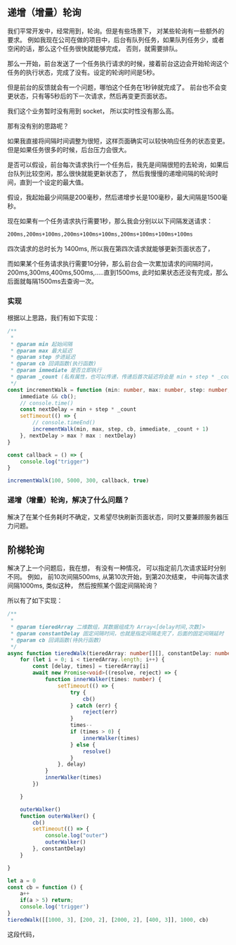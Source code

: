 ## 递增（增量）轮询

我们平常开发中，经常用到，轮询。但是有些场景下， 对某些轮询有一些额外的要求。 例如我现在公司在做的项目中，后台有队列任务，如果队列任务少，或者空闲的话，那么这个任务很快就能够完成， 否则，就需要排队。 

那么一开始，前台发送了一个任务执行请求的时候，接着前台这边会开始轮询这个任务的执行状态，完成了没有。设定的轮询时间是5秒。 

但是前台的反馈就会有一个问题，哪怕这个任务在1秒钟就完成了。 前台也不会变更状态，只有等5秒后的下一次请求，然后再变更页面状态。 

我们这个业务暂时没有用到 socket， 所以实时性没有那么高。 



那有没有别的思路呢？ 

如果我直接将间隔时间调整为很短，这样页面确实可以较快响应任务的状态变更。 但是如果任务很多的时候，后台压力会很大。 



是否可以假设，前台每次请求执行一个任务后，我先是间隔很短的去轮询，如果后台队列比较空闲，那么很快就能更新状态了， 然后我慢慢的递增间隔的轮询时间，直到一个设定的最大值。 

假设，我起始最少间隔是200毫秒，然后递增步长是100毫秒，最大间隔是1500毫秒。

现在如果有一个任务请求执行需要1秒，那么我会分别以以下间隔发送请求：

```bash
200ms,200ms+100ms,200ms+100ms+100ms,200ms+100ms+100ms+100ms
```

四次请求的总时长为 1400ms, 所以我在第四次请求就能够更新页面状态了，

而如果某个任务请求执行需要10分钟，那么前台会一次累加请求的间隔时间，200ms,300ms,400ms,500ms,.....直到1500ms, 此时如果状态还没有完成，那么后面就每隔1500ms去查询一次。 



### 实现

根据以上思路，我们有如下实现：

```ts
/**
 * 
 * @param min 起始间隔
 * @param max 最大延迟
 * @param step 步进延迟
 * @param cb 回调函数(执行函数)
 * @param immediate 是否立即执行
 * @param _count (私有属性，也可以传递，传递后首次延迟将会是 min + step * _count)
 */
const incrementWalk = function (min: number, max: number, step: number, cb: () => void, immediate = false, _count = 0) {
    immediate && cb();
    // console.time()
    const nextDelay = min + step * _count
    setTimeout(() => {
        // console.timeEnd()
        incrementWalk(min, max, step, cb, immediate, _count + 1)
    }, nextDelay > max ? max : nextDelay)
}

const callback = () => {
    console.log("trigger")
}

incrementWalk(100, 5000, 300, callback, true)
```



### 递增（增量）轮询，解决了什么问题？

解决了在某个任务耗时不确定，又希望尽快刷新页面状态，同时又要兼顾服务器压力问题。 







## 阶梯轮询

解决了上一个问题后，我在想， 有没有一种情况， 可以指定前几次请求延时分别不同。 例如， 前10次间隔500ms, 从第10次开始，到第20次结束， 中间每次请求间隔1000ms, 类似这种， 然后按照某个固定间隔轮询？

所以有了如下实现：

```ts
/**
 * 
 * @param tieredArray 二维数组，其数据组成为 Array<[delay时间,次数]>
 * @param constantDelay 固定间隔时间，也就是指定间隔走完了，后面的固定间隔延时
 * @param cb 回调函数(待执行函数)
 */
async function tieredWalk(tieredArray: number[][], constantDelay: number, cb: () => void) {
    for (let i = 0; i < tieredArray.length; i++) {
        const [delay, times] = tieredArray[i]
        await new Promise<void>((resolve, reject) => {
            function innerWalker(times: number) {
                setTimeout(() => {
                    try {
                        cb()
                    } catch (err) {
                        reject(err)
                    }
                    times--
                    if (times > 0) {
                        innerWalker(times)
                    } else {
                        resolve()
                    }
                }, delay)
            }
            innerWalker(times)
        })

    }

    outerWalker()
    function outerWalker() {
        cb()
        setTimeout(() => {
            console.log("outer")
            outerWalker()
        }, constantDelay)
    }

}

let a = 0
const cb = function () {
    a++
    if(a > 5) return;
    console.log('trigger')
}
tieredWalk([[1000, 3], [200, 2], [2000, 2], [400, 3]], 1000, cb)
```

这段代码，